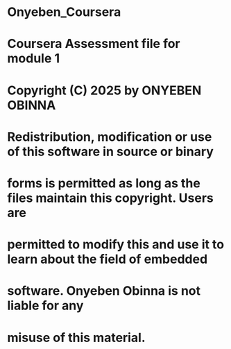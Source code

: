# Onyeben_Coursera
# Coursera Assessment file for module 1
# Copyright (C) 2025 by ONYEBEN OBINNA
# Redistribution, modification or use of this software in source or binary
# forms is permitted as long as the files maintain this copyright. Users are 
# permitted to modify this and use it to learn about the field of embedded
# software. Onyeben Obinna is not liable for any
# misuse of this material. 
